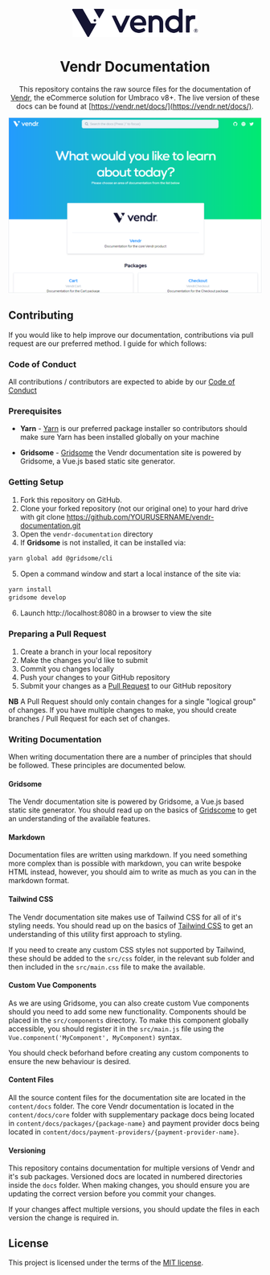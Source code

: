 <div align="center">

<a href="https://vendr.net" target="_blank"><img src="static/assets/images/vendr.png" alt="Vendr" width="250"/></a>

# Vendr Documentation

This repository contains the raw source files for the documentation of [Vendr](https://vendr.net), the eCommerce solution for Umbraco v8+.
The live version of these docs can be found at [https://vendr.net/docs/](https://vendr.net/docs/).

</div>

<a href="https://vendr.net/docs/" target="_blank">
    <img src="static/assets/images/vendr-docs-home.png?v=1" alt="Screenshot" style />
</a>

## Contributing

If you would like to help improve our documentation, contributions via pull request are our preferred method. I guide for which follows:

### Code of Conduct

All contributions / contributors are expected to abide by our [Code of Conduct](https://www.contributor-covenant.org/version/1/1/0/code-of-conduct.html)

### Prerequisites

* **Yarn** - [Yarn](https://yarnpkg.com/en/docs/install) is our preferred package installer so contributors should make sure Yarn has been installed globally on your machine

* **Gridsome** - [Gridsome](https://gridsome.org/docs/#how-to-install) the Vendr documentation site is powered by Gridsome, a Vue.js based static site generator.

### Getting Setup

1. Fork this repository on GitHub.
2. Clone your forked repository (not our original one) to your hard drive with git clone https://github.com/YOURUSERNAME/vendr-documentation.git
3. Open the `vendr-documentation` directory
4. If **Gridsome** is not installed, it can be installed via:

````bash
yarn global add @gridsome/cli
````

5. Open a command window and start a local instance of the site via:

````bash
yarn install
gridsome develop
````

6. Launch http://localhost:8080 in a browser to view the site

### Preparing a Pull Request

1. Create a branch in your local repository
2. Make the changes you'd like to submit
3. Commit you changes locally
4. Push your changes to your GitHub repository
5. Submit your changes as a [Pull Request](https://help.github.com/articles/creating-a-pull-request/) to our GitHub repository

**NB** A Pull Request should only contain changes for a single "logical group" of changes. If you have multiple changes to make, you should create branches / Pull Request for each set of changes.

### Writing Documentation

When writing documentation there are a number of principles that should be followed. These principles are documented below.

#### Gridsome

The Vendr documentation site is powered by Gridsome, a Vue.js based static site generator. You should read up on the basics of [Gridscome](https://gridsome.org/docs/) to get an understanding of the available features.

#### Markdown

Documentation files are written using markdown. If you need something more complex than is possible with markdown, you can write bespoke HTML instead, however, you should aim to write as much as you can in the markdown format.

#### Tailwind CSS

The Vendr documentation site makes use of Tailwind CSS for all of it's styling needs. You should read up on the basics of [Tailwind CSS](https://tailwindcss.com/) to get an understanding of this utility first approach to styling.

If you need to create any custom CSS styles not supported by Tailwind, these should be added to the `src/css` folder, in the relevant sub folder and then included in the `src/main.css` file to make the available.

#### Custom Vue Components

As we are using Gridsome, you can also create custom Vue components should you need to add some new functionality. Components should be placed in the `src/components` directory. To make this component globally accessible, you should register it in the `src/main.js` file using the `Vue.component('MyComponent', MyComponent)` syntax.

You should check beforhand before creating any custom components to ensure the new behaviour is desired.

#### Content Files

All the source content files for the documentation site are located in the `content/docs` folder. The core Vendr documentation is located in the `content/docs/core` folder with supplementary package docs being located in `content/docs/packages/{package-name}` and payment provider docs being located in `content/docs/payment-providers/{payment-provider-name}`.

#### Versioning

This repository contains documentation for multiple versions of Vendr and it's sub packages. Versioned docs are located in numbered directories inside the `docs` folder. When making changes, you should ensure you are updating the correct version before you commit your changes. 

If your changes affect multiple versions, you should update the files in each version the change is required in.

## License

This project is licensed under the terms of the [MIT license](LICENSE.md).
